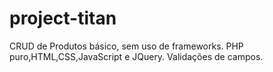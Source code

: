 # project-titan

CRUD de Produtos básico, sem uso de frameworks.
PHP puro,HTML,CSS,JavaScript e JQuery.
Validações de campos.
